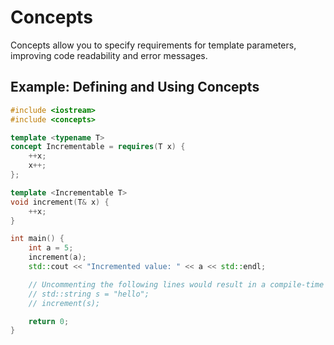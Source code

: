 # Concepts

Concepts allow you to specify requirements for template parameters, improving code readability and error messages.

## Example: Defining and Using Concepts

```cpp
#include <iostream>
#include <concepts>

template <typename T>
concept Incrementable = requires(T x) {
    ++x;
    x++;
};

template <Incrementable T>
void increment(T& x) {
    ++x;
}

int main() {
    int a = 5;
    increment(a);
    std::cout << "Incremented value: " << a << std::endl;

    // Uncommenting the following lines would result in a compile-time error
    // std::string s = "hello";
    // increment(s);

    return 0;
}
```
